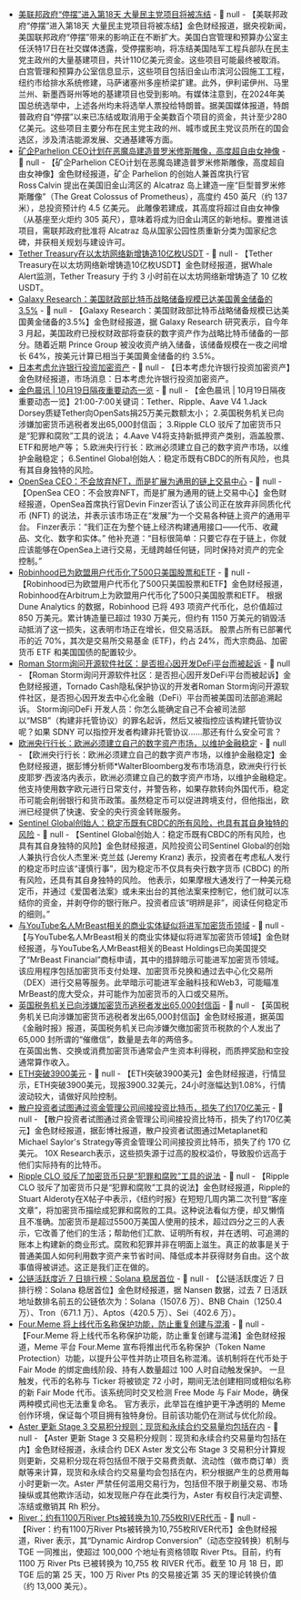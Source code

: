 - [美联邦政府“停摆”进入第18天 大量民主党项目将被冻结](https://www.cls.cn/detail/2173636) - 📰 null - 【美联邦政府“停摆”进入第18天 大量民主党项目将被冻结】金色财经报道，据央视新闻，美国联邦政府“停摆”带来的影响正在不断扩大。美国白宫管理和预算办公室主任沃特17日在社交媒体透露，受停摆影响，将冻结美国陆军工程兵部队在民主党主政州的大量基建项目，共计110亿美元资金。这些项目可能最终被取消。白宫管理和预算办公室信息显示，这些项目包括旧金山市滨河公园施工工程，纽约市给排水系统修建，马萨诸塞州多座桥梁扩建。此外，伊利诺伊州、马里兰州、新墨西哥州等地的基建项目也受到影响。有媒体注意到，在2024年美国总统选举中，上述各州均未将选举人票投给特朗普。据美国媒体报道，特朗普政府自“停摆”以来已冻结或取消用于全美数百个项目的资金，共计至少280亿美元。这些项目主要分布在民主党主政的州、城市或民主党议员所在的国会选区，涉及清洁能源发展、交通基建等方面。
- [矿企Parhelion CEO计划在恶魔岛建造普罗米修斯雕像，高度超自由女神像](https://www.theblock.co/post/375205/bitcoin-mining-entrepreneur-pitches-450-foot-450-million-prometheus-statue-for-alcatraz-island) - 📰 null - 【矿企Parhelion CEO计划在恶魔岛建造普罗米修斯雕像，高度超自由女神像】金色财经报道，矿企 Parhelion 的创始人兼首席执行官 Ross Calvin 提出在美国旧金山湾区的 Alcatraz 岛上建造一座“巨型普罗米修斯雕像”（The Great Colossus of Prometheus），高度约 450 英尺（约 137 米），总投资预计约 4.5 亿美元。 
此雕像若建成，其高度将超过自由女神像（从基座至火炬约 305 英尺），意味着将成为旧金山湾区的新地标。要推进该项目，需联邦政府批准将 Alcatraz 岛从国家公园性质重新分类为国家纪念碑，并获相关规划与建设许可。
- [Tether Treasury在以太坊网络新增铸造10亿枚USDT](https://whale-alert.io/transaction/ethereum/0x27eaed46d5c997751ff971b904b5e6eb47d1884a6acd72035105c306096f935c) - 📰 null - 【Tether Treasury在以太坊网络新增铸造10亿枚USDT】金色财经报道，据Whale Alert监测，Tether Treasury 于约 3 小时前在以太坊网络新增铸造了 10 亿枚 USDT。
- [Galaxy Research：美国财政部比特币战略储备规模已达美国黄金储备的3.5%](https://x.com/glxyresearch/status/1979541812248277337) - 📰 null - 【Galaxy Research：美国财政部比特币战略储备规模已达美国黄金储备的3.5%】金色财经报道，据 Galaxy Research 研究表示，自今年 3 月起，美国政府已授权财政部将查获的数字资产作为战略比特币储备的一部分。随着近期 Prince Group 被没收资产纳入储备，该储备规模在一夜之间增长 64%，按美元计算已相当于美国黄金储备的约 3.5%。
- [日本考虑允许银行投资加密资产](https://finance.sina.com.cn/7x24/2025-10-19/doc-infukqsu6780494.shtml) - 📰 null - 【日本考虑允许银行投资加密资产】金色财经报道，市场消息：日本考虑允许银行投资加密资产。
- [金色晨讯 | 10月19日隔夜重要动态一览]() - 📰 null - 【金色晨讯 | 10月19日隔夜重要动态一览】21:00-7:00关键词：Tether、Ripple、Aave V4 
1.Jack Dorsey质疑Tether向OpenSats捐25万美元数额太小； 
2.英国税务机关已向涉嫌加密货币逃税者发出65,000封信函； 
3.Ripple CLO 驳斥了加密货币只是“犯罪和腐败”工具的说法； 
4.Aave V4将支持新抵押资产类别，涵盖股票、ETF和房地产等； 
5.欧洲央行行长：欧洲必须建立自己的数字资产市场，以维护金融稳定； 
6.Sentinel Global创始人：稳定币既有CBDC的所有风险，也具有其自身独特的风险。
- [OpenSea CEO：不会放弃NFT，而是扩展为通用的链上交易中心]() - 📰 null - 【OpenSea CEO：不会放弃NFT，而是扩展为通用的链上交易中心】金色财经报道，OpenSea首席执行官Devin Finzer否认了该公司正在放弃非同质化代币 (NFT) 的说法，并表示该市场正在“发展”为一个交易各种链上资产的通用平台。 
Finzer表示：“我们正在为整个链上经济构建通用接口——代币、收藏品、文化、数字和实体。” 他补充道：“目标很简单：只要它存在于链上，你就应该能够在OpenSea上进行交易，无缝跨越任何链，同时保持对资产的完全控制。”
- [Robinhood已为欧盟用户代币化了500只美国股票和ETF](https://x.com/Cointelegraph/status/1979638795730391414) - 📰 null - 【Robinhood已为欧盟用户代币化了500只美国股票和ETF】金色财经报道，Robinhood在Arbitrum上为欧盟用户代币化了500只美国股票和ETF。 
根据Dune Analytics 的数据，Robinhood 已将 493 项资产代币化，总价值超过 850 万美元。累计铸造量已超过 1930 万美元，但约有 1150 万美元的销毁活动抵消了这一损失，这表明市场正在增长，但交易活跃。 
股票占所有已部署代币的近 70%，其次是交易所交易基金 (ETF)，约占 24%，而大宗商品、加密货币 ETF 和美国国债的配置较少。
- [Roman Storm询问开源软件社区：是否担心因开发DeFi平台而被起诉](https://cointelegraph.com/news/roman-storm-asks-defi-devs-doj-won-t-charge) - 📰 null - 【Roman Storm询问开源软件社区：是否担心因开发DeFi平台而被起诉】金色财经报道，Tornado Cash隐私保护协议的开发者Roman Storm询问开源软件社区，是否担心因开发去中心化金融（DeFi）平台而被美国司法部追溯起诉。 
Storm询问DeFi 开发人员：你怎么能确定自己不会被司法部以“MSB”（构建非托管协议）的罪名起诉，然后又被指控应该构建托管协议呢？如果 SDNY 可以指控开发者构建非托管协议……那还有什么安全可言？
- [欧洲央行行长：欧洲必须建立自己的数字资产市场，以维护金融稳定](https://x.com/DeItaone/status/1979639639196434688) - 📰 null - 【欧洲央行行长：欧洲必须建立自己的数字资产市场，以维护金融稳定】金色财经报道，据彭博分析师*WalterBloomberg发布市场消息，欧洲央行行长皮耶罗·西波洛内表示，欧洲必须建立自己的数字资产市场，以维护金融稳定。他支持使用数字欧元进行日常支付，并警告称，如果存款转向外国代币，稳定币可能会削弱银行和货币政策。虽然稳定币可以促进跨境支付，但他指出，欧洲已经提供了快速、安全的央行资金转账服务。
- [Sentinel Global创始人：稳定币既有CBDC的所有风险，也具有其自身独特的风险](https://cointelegraph.com/news/stablecoins-central-business-digital-currencies) - 📰 null - 【Sentinel Global创始人：稳定币既有CBDC的所有风险，也具有其自身独特的风险】金色财经报道，风险投资公司Sentinel Global的创始人兼执行合伙人杰里米·克兰兹 (Jeremy Kranz) 表示，投资者在考虑私人发行的稳定币时应该“谨慎行事”，因为稳定币不仅具有央行数字货币 (CBDC) 的所有风险，还具有其自身独特的风险。 
他表示，如果摩根大通发行了一种美元稳定币，并通过《爱国者法案》或未来出台的其他法案来控制它，他们就可以冻结你的资金，并剥夺你的银行账户。投资者应该“明辨是非”，阅读任何稳定币的细则。”
- [与YouTube名人MrBeast相关的商业实体疑似将进军加密货币领域](https://www.coindesk.com/business/2025/10/18/richest-youtube-star-mrbeast-s-firm-files-trademark-with-crypto-ambitions) - 📰 null - 【与YouTube名人MrBeast相关的商业实体疑似将进军加密货币领域】金色财经报道，与YouTube名人MrBeast相关的Beast Holdings已向美国提交了“MrBeast Financial”商标申请，其中的措辞暗示可能进军加密货币领域。 
该应用程序包括加密货币支付处理、加密货币兑换和通过去中心化交易所（DEX）进行交易等服务。此举暗示可能进军金融科技和Web3，可能瞄准MrBeast的庞大受众，并可能作为加密货币的入口或交易所。
- [英国税务机关已向涉嫌加密货币逃税者发出65,000封信函](https://www.theblock.co/post/375200/uk-tax-authority-sends-65000-letters-to-suspected-crypto-tax-evaders-more-than-double-last-years-count-ft?utm_source=twitter&utm_medium=social) - 📰 null - 【英国税务机关已向涉嫌加密货币逃税者发出65,000封信函】金色财经报道，据英国《金融时报》报道，英国税务机关已向涉嫌欠缴加密货币税款的个人发出了 65,000 封所谓的“催缴信”，数量是去年的两倍多。  
在英国出售、交换或消费加密货币通常会产生资本利得税，而质押奖励和空投通常算作收入。
- [ETH突破3900美元]() - 📰 null - 【ETH突破3900美元】金色财经报道，行情显示，ETH突破3900美元，现报3900.32美元，24小时涨幅达到1.08%，行情波动较大，请做好风险控制。
- [散户投资者试图通过资金管理公司间接投资比特币，损失了约170亿美元](https://x.com/BitcoinNewsCom/status/1979635257877070020) - 📰 null - 【散户投资者试图通过资金管理公司间接投资比特币，损失了约170亿美元】金色财经报道，据彭博社报道，散户投资者试图通过Metaplanet和Michael Saylor's Strategy等资金管理公司间接投资比特币，损失了约 170 亿美元。 
10X Research表示，这些损失源于过高的股权溢价，导致股价远高于他们实际持有的比特币。
- [Ripple CLO 驳斥了加密货币只是“犯罪和腐败”工具的说法](https://x.com/s_alderoty/status/1979234760330478026) - 📰 null - 【Ripple CLO 驳斥了加密货币只是“犯罪和腐败”工具的说法】金色财经报道，Ripple的Stuart Alderoty在X帖子中表示，《纽约时报》在短短几周内第二次刊登“客座文章”，将加密货币描绘成犯罪和腐败的工具。这种说法看似方便，却又懒惰且不准确。加密货币是超过5500万美国人使用的技术，超过四分之三的人表示，它改善了他们的生活；帮助他们汇款、证明所有权，并在透明、可追溯的账本上构建新的商业形式。腐败和犯罪并非在明面上滋生。真正的故事是关于普通美国人如何利用数字资产来节省时间、降低成本并获得财务自由。这个故事值得被讲述。这正是我们正在做的。
- [公链活跃度近 7 日排行榜：Solana 稳居首位](https://app.nansen.ai/macro/blockchains?utm_source=twitter&utm_medium=social) - 📰 null - 【公链活跃度近 7 日排行榜：Solana 稳居首位】金色财经报道，据 Nansen 数据，过去 7 日活跃地址数排名前五的公链依次为：Solana（1507.6 万）、BNB Chain（1250.4 万）、Tron（671.1 万）、Aptos（420.5 万）、Sei（402.6 万）。
- [Four.Meme 将上线代币名称保护功能，防止重复创建与混淆](https://x.com/four_meme_/status/1979506964909703379) - 📰 null - 【Four.Meme 将上线代币名称保护功能，防止重复创建与混淆】金色财经报道，Meme 平台 Four.Meme 宣布将推出代币名称保护（Token Name Protection）功能，以提升公平性并防止项目名称混淆。该机制将在代币处于 Fair Mode 的绑定曲线阶段、持有人数量超过 100 人时自动触发保护。 
一旦触发，代币的名称与 Ticker 将被锁定 72 小时，期间无法创建相同或相似名称的新 Fair Mode 代币。该系统同时交叉检测 Free Mode 与 Fair Mode，确保两种模式间也无法重复命名。 
官方表示，此举旨在维护更干净透明的 Meme 创作环境，保证每个项目拥有独特身份。目前该功能仍在测试与优化阶段。
- [Aster 更新 Stage 3 交易积分规则：现货和永续合约交易量均包括在内](https://x.com/Aster_DEX/status/1979470164702990573) - 📰 null - 【Aster 更新 Stage 3 交易积分规则：现货和永续合约交易量均包括在内】金色财经报道，永续合约 DEX Aster 发文公布 Stage 3 交易积分计算规则更新，交易积分现在将包括但不限于交易费贡献、流动性（做市商订单）贡献等来计算，现货和永续合约交易量均会包括在内，积分根据产生的总费用每小时更新一次。Aster 严禁任何滥用交易行为，包括但不限于刷量交易、市场操纵或其他欺诈活动，如发现账户存在此类行为，Aster 有权自行决定调整、冻结或撤销其 Rh 积分。
- [River：约有1100万River Pts被转换为10,755枚RIVER代币](https://blog.river.inc/dynamic-airdrop-conversion-2/) - 📰 null - 【River：约有1100万River Pts被转换为10,755枚RIVER代币】金色财经报道，River 表示，其“Dynamic Airdrop Conversion”（动态空投转换）机制与 TGE 一同推出，使超过 100,000 个地址有资格领取 River Pts。目前，约有 1100 万 River Pts 已被转换为 10,755 枚 RIVER 代币。截至 10 月 18 日，即 TGE 后的第 25 天，100 万 River Pts 的交易接近第 35 天的理论转换价值（约 13,000 美元）。
